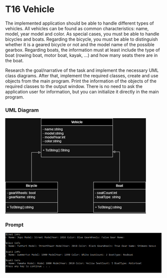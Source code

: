# T16 Vehicle

The implemented application should be able to handle different types of vehicles. All vehicles can be found as common characteristics: name, model, year model and color. As special cases, you must be able to handle bicycles and boats. Regarding the bicycle, you must be able to distinguish whether it is a geared bicycle or not and the model name of the possible gearbox. Regarding boats, the information must at least include the type of boat (rowing boat, motor boat, kayak, ...) and how many seats there are in the boat.

Research the goal/narrative of the task and implement the necessary UML class diagrams. After that, implement the required classes, create and use objects from the main program. Print the information of the objects of the required classes to the output window. There is no need to ask the application user for information, but you can initialize it directly in the main program.


### UML Diagram

<img src='./vehicle_boat_bicycle_uml.png' width=450>

### Prompt

<img src='./prompt.png'  width=500>
